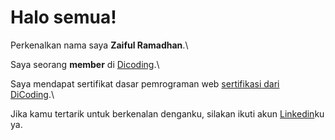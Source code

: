 # Halo semua! 

Perkenalkan nama saya **Zaiful Ramadhan**.\

Saya seorang **member** di [Dicoding](https://www.dicoding.com/).\

Saya mendapat sertifikat dasar pemrograman web [sertifikasi dari DiCoding](https://drive.google.com/file/d/1uGbZDGAKzMHNYlVLxMLl8l3xZMlqDMrz/view?usp=sharing).\

Jika kamu tertarik untuk berkenalan denganku, silakan ikuti akun [Linkedin](https://www.linkedin.com/in/zaiful-ramadhan-aa2025241/)ku ya.
